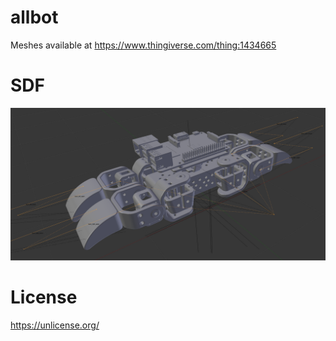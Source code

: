 # allbot

Meshes available at https://www.thingiverse.com/thing:1434665

# SDF
<img src="https://github.com/janek-gross/allbot/blob/master/visual.png" />

# License
https://unlicense.org/
